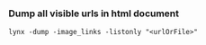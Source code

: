 ### Dump all visible urls in html document
```
lynx -dump -image_links -listonly "<urlOrFile>"
```

